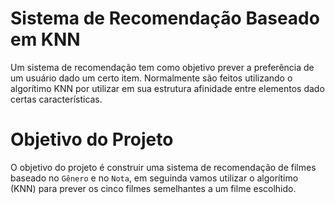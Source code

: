 # Sistema de Recomendação Baseado em KNN
Um sistema de recomendação tem como objetivo prever a preferência de um usuário dado um certo item. Normalmente são feitos utilizando o algorítimo KNN por utilizar em sua estrutura afinidade entre elementos dado certas características.

# Objetivo do Projeto
O objetivo do projeto é construir uma sistema de recomendação de filmes baseado no `Gênero` e no `Nota`, em seguinda vamos utilizar o algorítimo (KNN) para prever os cinco filmes semelhantes a um filme escolhido.
